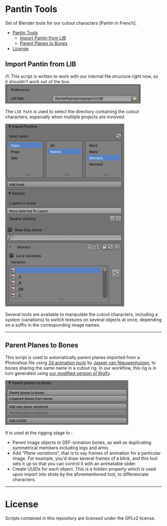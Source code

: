 # Pantin Tools

Set of Blender tools for our cutout characters [Pantin in French].

<!-- TOC START min:1 max:3 link:true update:true -->
- [Pantin Tools](#pantin-tools)
  - [Import Pantin from LIB](#import-pantin-from-lib)
  - [Parent Planes to Bones](#parent-planes-to-bones)
- [License](#license)

<!-- TOC END -->



## Import Pantin from LIB
/!\ This script is written to work with our internal file structure right now, so it shouldn't work out of the box.
![preferences](docs/prefs.png)

The `LIB Path` is used to select the directory containing the cutout characters, especially when multiple projects are involved.

![UI](docs/ui.png)

Several tools are available to manipulate the cutout characters, including a system (variations) to switch textures on several objects at once, depending on a suffix in the corresponding image names.

---
## Parent Planes to Bones
This script is used to automatically parent planes imported from a Photoshop file using [2d animation tools](https://github.com/LesFeesSpeciales/2d_animation_tools) by [Jasper van Nieuwenhuizen](http://linesofjasper.com/), to bones sharing the same name in a cutout rig. In our workflow, this rig is in turn generated using [our modified version of Rigify](https://github.com/LesFeesSpeciales/rigify).

![Parent](docs/parent.png)

It is used at the rigging stage to :
* Parent image objects to DEF-ormation bones, as well as duplicating symmetrical members including legs and arms
* Add “*Plane variations*”, that is to say frames of animation for a particular image. For example, you'd draw several frames of a blink, and this tool sets it up so that you can control it with an animatable slider.
* Create UUIDs for each object. This is a hidden property which is used upon import into shots by the aforementioned tool, to differenciate characters.

-----

# License

Scripts contained in this repository are licensed under the GPLv2 license.
